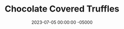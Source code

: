 ---
layout: post
title: "Chocolate Covered Truffles"
date:   2023-07-05 00:00:00 -05000
categories: 
- Recipes
- Healthier Dessert
permalink: /recipes/truffles
image: /assets/Food/Healthier Dessert/Truffle/truffle-cover.jpg
ing: truffle-ing
facts: truffle-facts
Prep: 30
Rest: 10
Cook: 
Source1: 
Source2: 
Description: These healthy truffles are my variation of a healthy Oreo ball. They taste amazing right out of the freezer, and don't even need to be coated in chocolate if you want to save even more calories. They're even better when made with dutch process cocoa instead of natural cocoa, giving it more of that classic Oreo taste.
Instructions: 
- In a large bowl, mix together the truffle ingredients (peanut butter, honey, applesauce, whipped cottage cheese, vanilla, salt, cocoa, PB2, and oat flour). Mix in the oat flour a little at a time, pressing the spoon into the dough to get it fully combined<br><br>

- Roll the dough into balls. Place on a plate, and freeze to harden the balls, about 10 minutes<br><br>
- <center><img src="/assets/Food/Healthier Dessert/Truffle/truffle-2.jpg" alt="" class="instruction-image"></center><br>

- Melt the coconnut oil in the microwave, and mix with the rest of the chocolate ingredients (vanilla, cocoa, honey, salt, and almond extract). Dip the truffles in the chocolate, and return to the plate. Chill to harden. Store in the fridge or freezer
---